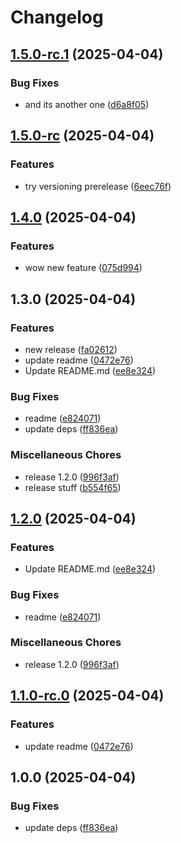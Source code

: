 # Changelog

## [1.5.0-rc.1](https://github.com/jharvey10/renovate-test/compare/v1.5.0-rc...v1.5.0-rc.1) (2025-04-04)


### Bug Fixes

* and its another one ([d6a8f05](https://github.com/jharvey10/renovate-test/commit/d6a8f05d46b9aca5b027a636d2c5466646e83c10))

## [1.5.0-rc](https://github.com/jharvey10/renovate-test/compare/v1.4.0...v1.5.0-rc) (2025-04-04)


### Features

* try versioning prerelease ([6eec76f](https://github.com/jharvey10/renovate-test/commit/6eec76fa009eac8d59238dccf3d4219706a9a08c))

## [1.4.0](https://github.com/jharvey10/renovate-test/compare/v1.3.0...v1.4.0) (2025-04-04)


### Features

* wow new feature ([075d994](https://github.com/jharvey10/renovate-test/commit/075d9942defd49388e53d68dfad2621df21de783))

## 1.3.0 (2025-04-04)


### Features

* new release ([fa02612](https://github.com/jharvey10/renovate-test/commit/fa0261232bc11f2bd5950f662d82eee48ac91ed1))
* update readme ([0472e76](https://github.com/jharvey10/renovate-test/commit/0472e7676f385ede1bc343c53056bc2d0c1e869e))
* Update README.md ([ee8e324](https://github.com/jharvey10/renovate-test/commit/ee8e3245ebfc682cd1ab80c526a52fb851d81b65))


### Bug Fixes

* readme ([e824071](https://github.com/jharvey10/renovate-test/commit/e8240711d2e2fff7f4734b47b33246ad87306fa6))
* update deps ([ff836ea](https://github.com/jharvey10/renovate-test/commit/ff836ea90a8895540243e6cd78d780972f8f1597))


### Miscellaneous Chores

* release 1.2.0 ([996f3af](https://github.com/jharvey10/renovate-test/commit/996f3afa8dfc81e0b034e20f6fc0f9861d9a4753))
* release stuff ([b554f65](https://github.com/jharvey10/renovate-test/commit/b554f65c265ad6a0411d448bae758f93491f6d16))

## [1.2.0](https://github.com/jharvey10/renovate-test/compare/v1.1.0-rc.0...v1.2.0) (2025-04-04)


### Features

* Update README.md ([ee8e324](https://github.com/jharvey10/renovate-test/commit/ee8e3245ebfc682cd1ab80c526a52fb851d81b65))


### Bug Fixes

* readme ([e824071](https://github.com/jharvey10/renovate-test/commit/e8240711d2e2fff7f4734b47b33246ad87306fa6))


### Miscellaneous Chores

* release 1.2.0 ([996f3af](https://github.com/jharvey10/renovate-test/commit/996f3afa8dfc81e0b034e20f6fc0f9861d9a4753))

## [1.1.0-rc.0](https://github.com/jharvey10/renovate-test/compare/v1.0.0...v1.1.0-rc.0) (2025-04-04)


### Features

* update readme ([0472e76](https://github.com/jharvey10/renovate-test/commit/0472e7676f385ede1bc343c53056bc2d0c1e869e))

## 1.0.0 (2025-04-04)


### Bug Fixes

* update deps ([ff836ea](https://github.com/jharvey10/renovate-test/commit/ff836ea90a8895540243e6cd78d780972f8f1597))
